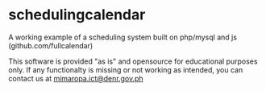 # schedulingcalendar
A working example of a scheduling system built on php/mysql and js (github.com/fullcalendar)

This software is provided "as is" and opensource for educational purposes only. If any functionalty is missing or not working as intended, you can contact us at mimaropa.ict@denr.gov.ph
